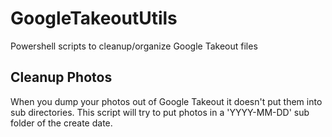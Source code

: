# GoogleTakeoutUtils
Powershell scripts to cleanup/organize Google Takeout files

## Cleanup Photos
When you dump your photos out of Google Takeout it doesn't put them into sub directories. This script will try to put photos in a 'YYYY-MM-DD' sub folder of the create date.
